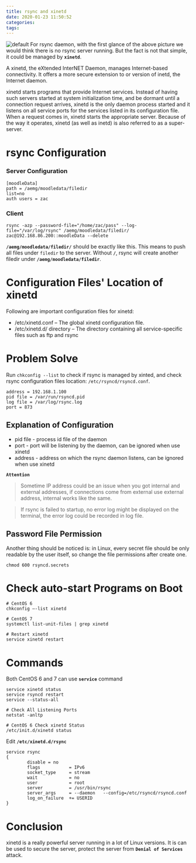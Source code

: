 ```yaml
---
title: rsync and xinetd
date: 2020-01-23 11:50:52
categories:
tags:
---
```


![default](/blog/img/rsync-error.png)
For rsync daemon, with the first glance of the above picture we would think there is no rsync server running. But the fact is not that simple, it could be managed by **`xinetd`**.

A xinetd, the eXtended InterNET Daemon, manages Internet-based connectivity. It offers a more secure extension to or version of inetd, the Internet daemon.

xinetd starts programs that provide Internet services. Instead of having such servers started at system initialization time, and be dormant until a connection request arrives, xinetd is the only daemon process started and it listens on all service ports for the services listed in its configuration file. When a request comes in, xinetd starts the appropriate server. Because of the way it operates, xinetd (as well as inetd) is also referred to as a super-server.

<!--more-->
# rsync Configuration

### Server Configuration

```
[moodleData]
path = /aemg/moodledata/filedir
list=no
auth users = zac
```

### Client 

```
rsync -azp --password-file="/home/zac/pass" --log-file="/var/log/rsync" /aemg/moodledata/filedir/ zac@192.168.86.200::moodleData --delete
```

**`/aemg/moodledata/filedir/`** should be exactly like this. This means to push all files under `filedir` to the server. Without **`/`**, rsync will create another filedir under **`/aemg/moodledata/filedir`**.


# Configuration Files' Location of xinetd
Following are important configuration files for xinetd:

* /etc/xinetd.conf – The global xinetd configuration file.
* /etc/xinetd.d/ directory – The directory containing all service-specific files such as ftp and rsync

# Problem Solve

Run `chkconfig --list` to check if rsync is managed by xinted, and check rsync configuration files location: `/etc/rsyncd/rsyncd.conf`.

```
address = 192.168.1.100
pid file = /var/run/rsyncd.pid
log file = /var/log/rsync.log
port = 873
```
## Explanation of Configuration

* pid file - process id file of the daemon
* port - port will be listening by the daemon, can be ignored when use xinetd
* address - address on which the rsync daemon listens, can be ignored when use xinetd

**`Attention`**

> Sometime IP address could be an issue when you got internal and external addresses, if connections come from external use external address, internal works like the same.

> If rsync is failed to startup, no error log might be displayed on the terminal, the error log could  be recorded in log file.

## Password File Permission
Another thing should be noticed is: in Linux, every secret file should be only readable by the user itself, so change the file permissions after create one.
```
chmod 600 rsyncd.secrets
```

# Check auto-start Programs on Boot
```
# CentOS 6
chkconfig –-list xinetd

# CentOS 7
systemctl list-unit-files | grep xinetd

# Restart xinetd
service xinetd restart
```


# Commands

Both CentOS 6 and 7 can use **`service`** command

```
service xinetd status
service rsyncd restart
service --status-all

# Check All Listening Ports
netstat -anltp

# CentOS 6 Check xinetd Status
/etc/init.d/xinetd status
```

Edit **`/etc/xinetd.d/rsync`**

```
service rsync
{
        disable = no
        flags           = IPv6
        socket_type     = stream
        wait            = no
        user            = root
        server          = /usr/bin/rsync
        server_args     = --daemon   --config=/etc/rsyncd/rsyncd.conf
        log_on_failure  += USERID
}
```


# Conclusion

xinetd is a really powerful server running in a lot of Linux versions. It is can be used to secure the server, protect the server from **`Denial of Services`** attack.